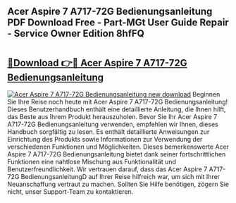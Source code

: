 ## Acer Aspire 7 A717-72G Bedienungsanleitung PDF Download Free - Part-MGt User Guide Repair - Service Owner Edition 8hfFQ

# <h2><a href="http://df0rm0o.blite.top/?on=Acer+Aspire+7+A717-72G+Bedienungsanleitung">🔗Download 👉🔴 Acer Aspire 7 A717-72G Bedienungsanleitung</a></h2>

[![Acer Aspire 7 A717-72G Bedienungsanleitung new download](https://i.imgur.com/lujVjoI.png)](http://df0rm0o.blite.top/?on=Acer+Aspire+7+A717-72G+Bedienungsanleitung)
Beginnen Sie Ihre Reise noch heute mit Acer Aspire 7 A717-72G Bedienungsanleitung! Dieses Benutzerhandbuch enthält eine detaillierte Anleitung, die Ihnen hilft, das Beste aus Ihrem Produkt herauszuholen. Bevor Sie Ihr Acer Aspire 7 A717-72G Bedienungsanleitung verwenden, empfehlen wir Ihnen, dieses Handbuch sorgfältig zu lesen. Es enthält detaillierte Anweisungen zur Einrichtung des Produkts sowie Informationen zur Verwendung der verschiedenen Funktionen und Möglichkeiten. Dieses bemerkenswerte Acer Aspire 7 A717-72G Bedienungsanleitung bietet dank seiner fortschrittlichen Funktionen eine nahtlose Mischung aus Funktionalität und Benutzerfreundlichkeit. Wir vertrauen darauf, dass das Acer Aspire 7 A717-72G BedienungsanleitungD auf Ihrer Reise hilfreich war, um sich mit Ihrer Neuanschaffung vertraut zu machen. Sollten Sie Hilfe benötigen, zögern Sie nicht, unser Support-Team zu kontaktieren.
